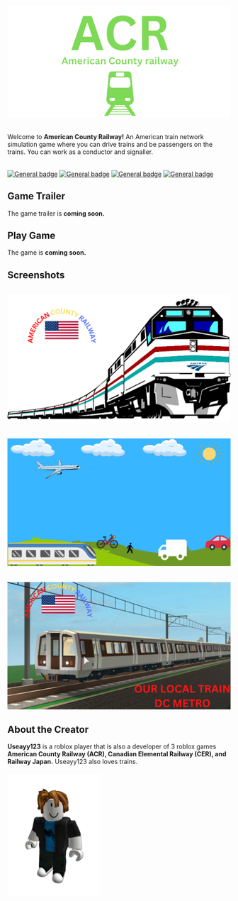 ![alt text](https://raw.githubusercontent.com/Ishaanlikescandy/acr/main/ACR-removebg-preview.png)
######
Welcome to **American County Railway!** An American train network simulation game where you can drive trains and be passengers on the trains. You can work as a conductor and signaller.
######
[![General badge](https://img.shields.io/badge/Watch-Trailer-red.svg)]()
[![General badge](https://img.shields.io/badge/Play-ACR-success.svg)]()
[![General badge](https://img.shields.io/badge/View-Screenshots-yellow.svg)]()
[![General badge](https://img.shields.io/badge/Creators-Profile-informational.svg)](https://web.roblox.com/users/1634365729/profile)
## Game Trailer
The game trailer is **coming soon.**
## Play Game
The game is **coming soon.**
## Screenshots
######
![alt text](https://raw.githubusercontent.com/Ishaanlikescandy/acr/main/Screenshots%20for%20ACR%20Roblox.png)
######
![alt text](https://raw.githubusercontent.com/Ishaanlikescandy/acr/main/Screenshots%20for%20ACR%20Roblox%20(1).png)
######
![alt text](https://raw.githubusercontent.com/Ishaanlikescandy/acr/main/Screenshots%20for%20ACR%20Roblox%20(2).png)

## About the Creator
**Useayy123** is a roblox player that is also a developer of 3 roblox games **American County Railway (ACR), Canadian Elemental Railway (CER), and Railway Japan.** Useayy123 also loves trains.
####
![alt text](https://raw.githubusercontent.com/Ishaanlikescandy/acr/main/useayy123-removebg-preview.png)
